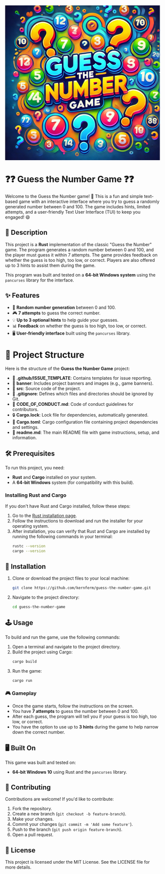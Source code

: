 ![Guess The Number Game](https://github.com/KernFerm/rust-guessing-game/blob/main/banner/Guess_The_Number_Game-logo.png)

# ❓❓ Guess the Number Game ❓❓ 

Welcome to the Guess the Number game! 🎉 This is a fun and simple text-based game with an interactive interface where you try to guess a randomly generated number between 0 and 100. The game includes hints, limited attempts, and a user-friendly Text User Interface (TUI) to keep you engaged! 😄

## 📜 Description

This project is a **Rust** implementation of the classic "Guess the Number" game. The program generates a random number between 0 and 100, and the player must guess it within 7 attempts. The game provides feedback on whether the guess is too high, too low, or correct. Players are also offered up to 3 hints to assist them during the game.

This program was built and tested on a **64-bit Windows system** using the `pancurses` library for the interface.

## ✨ Features

- 🎲 **Random number generation** between 0 and 100.
- 🎮 **7 attempts** to guess the correct number.
- 💡 **Up to 3 optional hints** to help guide your guesses.
- 📊 **Feedback** on whether the guess is too high, too low, or correct.
- 🖥️ **User-friendly interface** built using the `pancurses` library.

# 📁 Project Structure

Here is the structure of the **Guess the Number Game** project:

- 📂 **.github/ISSUE_TEMPLATE**: Contains templates for issue reporting.
- 📂 **banner**: Includes project banners and images (e.g., game banners).
- 📂 **src**: Source code of the project.
- 📄 **.gitignore**: Defines which files and directories should be ignored by Git.
- 📜 **CODE_OF_CONDUCT.md**: Code of conduct guidelines for contributors.
- 🔒 **Cargo.lock**: Lock file for dependencies, automatically generated.
- 📄 **Cargo.toml**: Cargo configuration file containing project dependencies and settings.
- 📄 **readme.md**: The main README file with game instructions, setup, and information.

## 🛠️ Prerequisites

To run this project, you need:
- **Rust** and **Cargo** installed on your system.
- A **64-bit Windows** system (for compatibility with this build).

### Installing Rust and Cargo

If you don't have Rust and Cargo installed, follow these steps:

1. Go to the [Rust installation page](https://www.rust-lang.org/tools/install).
2. Follow the instructions to download and run the installer for your operating system.
3. After installation, you can verify that Rust and Cargo are installed by running the following commands in your terminal:
    ```sh
    rustc --version
    cargo --version
    ```

## 🚀 Installation

1. Clone or download the project files to your local machine:
    ```sh
    git clone https://github.com/kernferm/guess-the-number-game.git
    ```
2. Navigate to the project directory:
    ```sh
    cd guess-the-number-game
    ```

## 🕹️ Usage

To build and run the game, use the following commands:

1. Open a terminal and navigate to the project directory.
2. Build the project using Cargo:
    ```sh
    cargo build
    ```
3. Run the game:
    ```sh
    cargo run
    ```

### 🎮 Gameplay

- Once the game starts, follow the instructions on the screen.
- You have **7 attempts** to guess the number between 0 and 100.
- After each guess, the program will tell you if your guess is too high, too low, or correct.
- You have the option to use up to **3 hints** during the game to help narrow down the correct number.

## 🖥️ Built On

This game was built and tested on:
- **64-bit Windows 10** using Rust and the `pancurses` library.

## 🤝 Contributing

Contributions are welcome! If you'd like to contribute:

1. Fork the repository.
2. Create a new branch (`git checkout -b feature-branch`).
3. Make your changes.
4. Commit your changes (`git commit -m 'Add some feature'`).
5. Push to the branch (`git push origin feature-branch`).
6. Open a pull request.

## 📄 License

This project is licensed under the MIT License. See the LICENSE file for more details.
